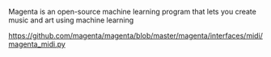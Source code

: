 Magenta is an open-source machine learning program that lets you create music and art using machine learning

https://github.com/magenta/magenta/blob/master/magenta/interfaces/midi/magenta_midi.py